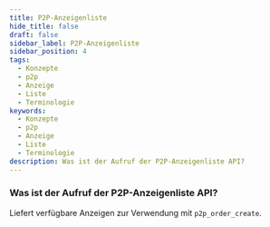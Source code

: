 ```yaml
---
title: P2P-Anzeigenliste
hide_title: false
draft: false
sidebar_label: P2P-Anzeigenliste
sidebar_position: 4
tags:
  - Konzepte
  - p2p
  - Anzeige
  - Liste
  - Terminologie
keywords:
  - Konzepte
  - p2p
  - Anzeige
  - Liste
  - Terminologie
description: Was ist der Aufruf der P2P-Anzeigenliste API?
---
```


### Was ist der Aufruf der P2P-Anzeigenliste API?

Liefert verfügbare Anzeigen zur Verwendung mit `p2p_order_create`.
